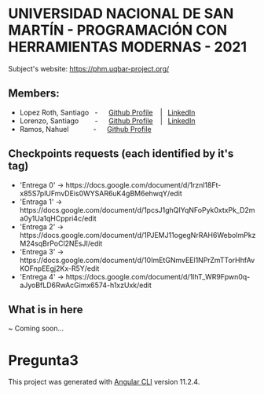 # UNIVERSIDAD NACIONAL DE SAN MARTÍN - PROGRAMACIÓN CON HERRAMIENTAS MODERNAS - 2021
Subject's website: https://phm.uqbar-project.org/

## Members:
<ul>
  <li>    Lopez Roth, Santiago   &nbsp; - &emsp; <a href="https://github.com/Saanti1535">Github Profile</a> &ensp;  |&ensp; <a href="https://www.linkedin.com/in/dev-lopezroth/">LinkedIn</a></li>
  
<li>Lorenzo, Santiago&emsp;&ensp;&nbsp;&nbsp; - &emsp; <a href="https://github.com/santil99">Github Profile</a> &ensp; |&ensp; <a href="https://www.linkedin.com/in/santiagolorenzo99/">LinkedIn</a></li>
  
<li>Ramos, Nahuel &emsp;&emsp;&emsp;        -  &emsp; <a href="https://github.com/Naahueeh">Github Profile</a>
</ul>

## Checkpoints requests (each identified by it's tag) 
<ul>
  <li>'Entrega 0' -> https://docs.google.com/document/d/1rznl18Ft-x85S7plUFmvDEis0WYSAR6uK4gBM6ehwqY/edit</li>
  <li>'Entraga 1' -> https://docs.google.com/document/d/1pcsJ1ghQIYqNFoPyk0xtxPk_D2ma0y1Ua1qHCppri4c/edit</li>
  <li>'Entrega 2' -> https://docs.google.com/document/d/1PJEMJ11ogegNrRAH6WeboImPkzM24sqBrPoCl2NEsJI/edit</li>
  <li>'Entrega 3' -> https://docs.google.com/document/d/10ImEtGNmvEEl1NPrZmTTorHhfAvKOFnpEEgj2Kx-R5Y/edit</li>
  <li>'Entrega 4' -> https://docs.google.com/document/d/1IhT_WR9Fpwn0q-aJyoBfLD6RwAcGimx6574-h1xzUxk/edit</li>
</ul>

## What is in here
~ Coming soon... 



# Pregunta3
This project was generated with [Angular CLI](https://github.com/angular/angular-cli) version 11.2.4.
